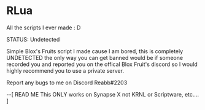 # RLua
All the scripts I ever made : D

STATUS: Undetected 

Simple Blox's Fruits script I made cause I am bored, this is completely UNDETECTED the only way you can get banned would be if someone recorded you and reported you on the offical Blox Fruit's discord so I would highly recommend you to use a private server.

Report any bugs to me on Discord Reabb#2203

--[
READ ME
This ONLY works on Synapse X not KRNL or Scriptware, etc....
]
